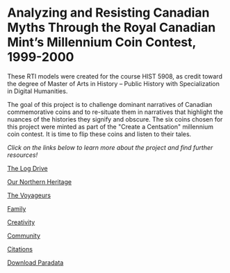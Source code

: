 # Analyzing and Resisting Canadian Myths Through the Royal Canadian Mint’s Millennium Coin Contest, 1999-2000

These RTI models were created for the course HIST 5908, as credit toward the degree of Master of Arts in History – Public History with Specialization in Digital Humanities.

The goal of this project is to challenge dominant narratives of Canadian commemorative coins and to re-situate them in narratives that highlight the nuances of the histories they signify and obscure. The six coins chosen for this project were minted as part of the "Create a Centsation" millennium coin contest. It is time to flip these coins and listen to their tales.

*Click on the links below to learn more about the project and find further resources!*
 
[The Log Drive](https://mslafrenie.github.io/March-99-Coin/viewer.html)

[Our Northern Heritage](https://mslafrenie.github.io/April-99-Coin/viewer.html)

[The Voyageurs](https://mslafrenie.github.io/May-99-Coin/viewer.html)

[Family](https://mslafrenie.github.io/Family-2000-Coin/viewer.html)

[Creativity](https://mslafrenie.github.io/Creativity-2000-Coin/viewer.html)

[Community](https://mslafrenie.github.io/Community-2000-Coin/viewer.html)

[Citations](citations.md)

[Download Paradata](paradata.md) 
